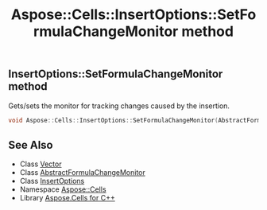﻿---
title: Aspose::Cells::InsertOptions::SetFormulaChangeMonitor method
linktitle: SetFormulaChangeMonitor
second_title: Aspose.Cells for C++ API Reference
description: 'Aspose::Cells::InsertOptions::SetFormulaChangeMonitor method. Gets/sets the monitor for tracking changes caused by the insertion in C++.'
type: docs
weight: 1100
url: /cpp/aspose.cells/insertoptions/setformulachangemonitor/
---
## InsertOptions::SetFormulaChangeMonitor method


Gets/sets the monitor for tracking changes caused by the insertion.

```cpp
void Aspose::Cells::InsertOptions::SetFormulaChangeMonitor(AbstractFormulaChangeMonitor *value)
```

## See Also

* Class [Vector](../../vector/)
* Class [AbstractFormulaChangeMonitor](../../abstractformulachangemonitor/)
* Class [InsertOptions](../)
* Namespace [Aspose::Cells](../../)
* Library [Aspose.Cells for C++](../../../)
